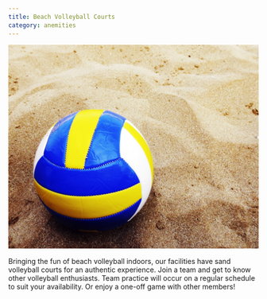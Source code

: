 ```yaml
---
title: Beach Volleyball Courts
category: anemities
---
```

![volleyball on sand](/assets/images/beach_volleyball.jpg)

Bringing the fun of beach volleyball indoors, our facilities have sand volleyball courts for an authentic experience. Join a team and get to know other volleyball enthusiasts. Team practice will occur on a regular schedule to suit your availability. Or enjoy a one-off game with other members!
